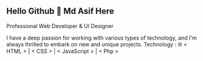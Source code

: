 ## Hello Github 👋 Md Asif Here

Professional Web Developer & UI Designer

I have a deep passion for working with various types of technology, and I'm always thrilled to embark on new and unique projects.
Technology :
🌐 < HTML > | < CSS > | < JavaScript > | < Php >


<!--
**AeroerMak/AeroerMak** is a ✨ _special_ ✨ repository because its `README.md` (this file) appears on your GitHub profile.

Here are some ideas to get you started:

- 🔭 I’m currently working on ...
- 🌱 I’m currently learning ...
- 👯 I’m looking to collaborate on ...
- 🤔 I’m looking for help with ...
- 💬 Ask me about ...
- 📫 How to reach me: ...
- 😄 Pronouns: ...
- ⚡ Fun fact: ...
-->
